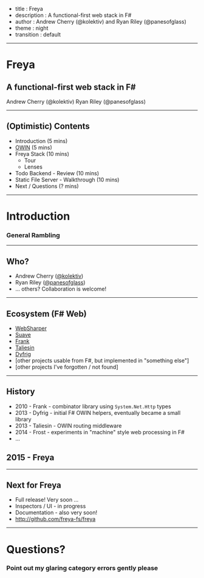 - title : Freya
- description : A functional-first web stack in F#
- author : Andrew Cherry (@kolektiv) and Ryan Riley (@panesofglass)
- theme : night
- transition : default

***

# Freya

## A functional-first web stack in F#

Andrew Cherry (@kolektiv)
Ryan Riley (@panesofglass)

***

## (Optimistic) Contents

* Introduction (5 mins)
* [OWIN](http://owin.org/) (5 mins)
* Freya Stack (10 mins)
  * Tour
  * Lenses
* Todo Backend - Review (10 mins)
* Static File Server - Walkthrough (10 mins)
* Next / Questions (? mins)

***

# Introduction

### General Rambling

***

## Who?

* Andrew Cherry ([@kolektiv](https://twitter.com/kolektiv))
* Ryan Riley ([@panesofglass](https://twitter.com/panesofglass))
* ... others? Collaboration is welcome!

***

## Ecosystem (F# Web)

* [WebSharper](http://websharper.com/)
* [Suave](http://suave.io/)
* [Frank](http://frankfs.net/)
* [Taliesin](https://github.com/frank-fs/taliesin)
* [Dyfrig](https://github.com/panesofglass/dyfrig)
* [other projects usable from F#, but implemented in "something else"]
* [other projects I've forgotten / not found]

***

## History

* 2010 - Frank - combinator library using `System.Net.Http` types
* 2013 - Dyfrig - initial F# OWIN helpers, eventually became a small library
* 2013 - Taliesin - OWIN routing middleware
* 2014 - Frost - experiments in "machine" style web processing in F#
* ...

## 2015 - Freya

***

## Next for Freya

* Full release! Very soon ...
* Inspectors / UI - in progress
* Documentation - also very soon!
* http://github.com/freya-fs/freya

***

# Questions?
### Point out my glaring category errors gently please
